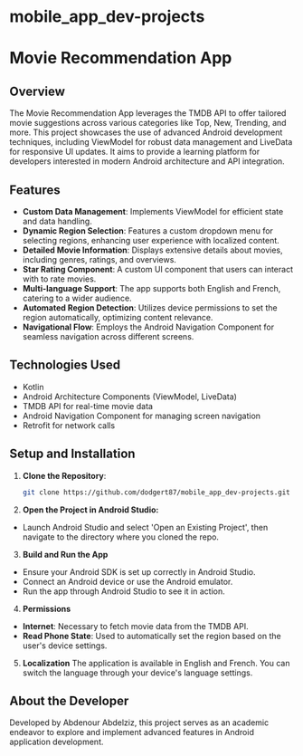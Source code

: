 # mobile_app_dev-projects

# Movie Recommendation App

## Overview
The Movie Recommendation App leverages the TMDB API to offer tailored movie suggestions across various categories like Top, New, Trending, and more. This project showcases the use of advanced Android development techniques, including ViewModel for robust data management and LiveData for responsive UI updates. It aims to provide a learning platform for developers interested in modern Android architecture and API integration.

## Features
- **Custom Data Management**: Implements ViewModel for efficient state and data handling.
- **Dynamic Region Selection**: Features a custom dropdown menu for selecting regions, enhancing user experience with localized content.
- **Detailed Movie Information**: Displays extensive details about movies, including genres, ratings, and overviews.
- **Star Rating Component**: A custom UI component that users can interact with to rate movies.
- **Multi-language Support**: The app supports both English and French, catering to a wider audience.
- **Automated Region Detection**: Utilizes device permissions to set the region automatically, optimizing content relevance.
- **Navigational Flow**: Employs the Android Navigation Component for seamless navigation across different screens.

## Technologies Used
- Kotlin
- Android Architecture Components (ViewModel, LiveData)
- TMDB API for real-time movie data
- Android Navigation Component for managing screen navigation
- Retrofit for network calls

## Setup and Installation
1. **Clone the Repository**:
   ```bash
   git clone https://github.com/dodgert87/mobile_app_dev-projects.git

2. **Open the Project in Android Studio:**
- Launch Android Studio and select 'Open an Existing Project', then navigate to the directory where you cloned the repo.


3. **Build and Run the App**
- Ensure your Android SDK is set up correctly in Android Studio.
- Connect an Android device or use the Android emulator.
- Run the app through Android Studio to see it in action.

 4. **Permissions**
- **Internet**: Necessary to fetch movie data from the TMDB API.
- **Read Phone State**: Used to automatically set the region based on the user's device settings.

5. **Localization**
The application is available in English and French. You can switch the language through your device's language settings.

## About the Developer
Developed by Abdenour Abdelziz, this project serves as an academic endeavor to explore and implement advanced features in Android application development.

